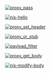 [![proxy_pass](https://github.com/ericminio/learning-nginx/actions/workflows/proxy_pass.yml/badge.svg)](https://github.com/ericminio/learning-nginx/actions/workflows/proxy_pass.yml)

[![njs-hello](https://github.com/ericminio/learning-nginx/actions/workflows/njs-hello.yml/badge.svg)](https://github.com/ericminio/learning-nginx/actions/workflows/njs-hello.yml)

[![proxy_set_header](https://github.com/ericminio/learning-nginx/actions/workflows/proxy_set_header.yml/badge.svg)](https://github.com/ericminio/learning-nginx/actions/workflows/proxy_set_header.yml)

[![proxy_or_stub](https://github.com/ericminio/learning-nginx/actions/workflows/proxy_or_stub.yml/badge.svg)](https://github.com/ericminio/learning-nginx/actions/workflows/proxy_or_stub.yml)

[![payload_filter](https://github.com/ericminio/learning-nginx/actions/workflows/payload_filter.yml/badge.svg)](https://github.com/ericminio/learning-nginx/actions/workflows/payload_filter.yml)

[![proxy_get_body](https://github.com/ericminio/learning-nginx/actions/workflows/proxy_get_body.yml/badge.svg)](https://github.com/ericminio/learning-nginx/actions/workflows/proxy_get_body.yml)

[![njs-modify-body](https://github.com/ericminio/learning-nginx/actions/workflows/njs-modify-body.yml/badge.svg)](https://github.com/ericminio/learning-nginx/actions/workflows/njs-modify-body.yml)
